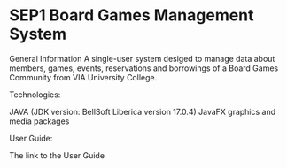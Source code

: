 # SEP1 Board Games Management System 
 
General Information A single-user system desiged to manage data about members, games, events, reservations and borrowings of a Board Games Community from VIA University College.

Technologies:

JAVA (JDK version: BellSoft Liberica version 17.0.4)
JavaFX graphics and media packages

User Guide:

The link to the User Guide